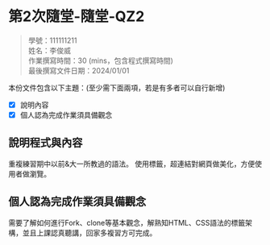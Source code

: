 # 第2次隨堂-隨堂-QZ2
>
>學號：111111211
><br />
>姓名：李俊威
><br />
>作業撰寫時間：30 (mins，包含程式撰寫時間)
><br />
>最後撰寫文件日期：2024/01/01
>

本份文件包含以下主題：(至少需下面兩項，若是有多者可以自行新增)
- [x] 說明內容
- [x] 個人認為完成作業須具備觀念

## 說明程式與內容
重複練習期中以前&大一所教過的語法。
使用標籤，超連結對網頁做美化，方便使用者做瀏覽。
## 個人認為完成作業須具備觀念

需要了解如何進行Fork、clone等基本觀念，解熟知HTML、CSS語法的標籤架構，並且上課認真聽講，回家多複習方可完成。